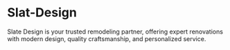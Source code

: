 # Slat-Design
Slate Design is your trusted remodeling partner, offering expert renovations with modern design, quality craftsmanship, and personalized service.
